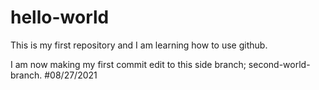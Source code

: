 # hello-world
This is my first repository and I am learning how to use github.

I am now making my first commit edit to this side branch; second-world-branch. #08/27/2021
